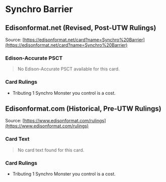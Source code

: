 # Synchro Barrier

## Edisonformat.net (Revised, Post-UTW Rulings)

Source: [https://edisonformat.net/card?name=Synchro%20Barrier](https://edisonformat.net/card?name=Synchro%20Barrier)

### Edison-Accurate PSCT

> No Edison-Accurate PSCT available for this card.

### Card Rulings

*   Tributing 1 Synchro Monster you control is a cost.


## Edisonformat.com (Historical, Pre-UTW Rulings)

Source: [https://www.edisonformat.com/rulings](https://www.edisonformat.com/rulings)

### Card Text

> No card text found for this card.

### Card Rulings

*   Tributing 1 Synchro Monster you control is a cost.


